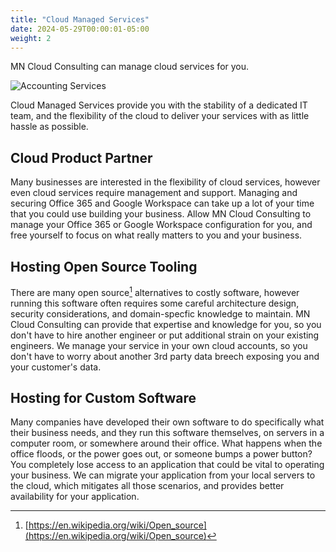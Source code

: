 ```yaml
---
title: "Cloud Managed Services"
date: 2024-05-29T00:00:01-05:00
weight: 2
---
```


MN Cloud Consulting can manage cloud services for you.

![Accounting Services](/images/austin-distel-nGc5RT2HmF0-unsplash.jpg)

Cloud Managed Services provide you with the stability of a dedicated IT team, and the flexibility of the cloud to deliver your services with as little hassle as possible.

## Cloud Product Partner

Many businesses are interested in the flexibility of cloud services, however even cloud services require management and support. Managing and securing Office 365 and Google Workspace can take up a lot of your time that you could use building your business. Allow MN Cloud Consulting to manage your Office 365 or Google Workspace configuration for you, and free yourself to focus on what really matters to you and your business.

## Hosting Open Source Tooling

There are many open source[^1] alternatives to costly software, however running this software often requires some careful architecture design, security considerations, and domain-specfic knowledge to maintain. MN Cloud Consulting can provide that expertise and knowledge for you, so you don't have to hire another engineer or put additional strain on your existing engineers. We manage your service in your own cloud accounts, so you don't have to worry about another 3rd party data breech exposing you and your customer's data.

## Hosting for Custom Software

Many companies have developed their own software to do specifically what their business needs, and they run this software themselves, on servers in a computer room, or somewhere around their office. What happens when the office floods, or the power goes out, or someone bumps a power button? You completely lose access to an application that could be vital to operating your business. We can migrate your application from your local servers to the cloud, which mitigates all those scenarios, and provides better availability for your application.

[^1]: [https://en.wikipedia.org/wiki/Open_source](https://en.wikipedia.org/wiki/Open_source)
